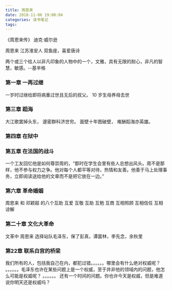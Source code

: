 ```yaml
---
title: 周恩来 
date: 2018-11-06 19:00:04
categories: 读书笔记
tags:
---
```


《周恩来传》 迪克·威尔逊

周恩来 江苏淮安人 双鱼座，喜爱唐诗

两个或三个给人以非凡印象的人物中的一个，文雅，具有无限的耐心，非凡的智慧，敏感。--基辛格

### 第一章 一再过继
一岁时过继给即将病重过世且无后的叔父。
10 岁生母养母去世


### 第三章 蹈海
大江歌罢掉头东，
邃密群科济世穷。
面壁十年图破壁，
难酬蹈海亦英雄。

### 第四章 在狱中

### 第五章 在法国的战斗


一个工友回忆他是如何尊崇周的，“那时在学生会里有些人总想出风头。周不是那样，他不参与权力之争。他对每个人都平等对待，热情和友善。他善于马上处理事务，立即阅读送给他的文章而不是把它放在一边。”

### 第六章 革命婚姻
周恩来 和 邓颖超 的八个互助
互爱 互敬 互助 互勉 互商 互相照顾 互相信任 互相谅解

### 第二十章 文化大革命

文革中 周恩来 选择站队毛泽东，保了彭真，谭震林，李先念，余秋里

### 第22章 联系白宫的桥梁
我们所有的人，包括我自己在内，都犯过错。。。。。。哪里会有什么绝对权威呢？ 。。。。。。毛泽东也许在某些问题上是一个权威，至于并非他的领域内的问题，他怎么可能是权威呢？ 。。。。。。 还有一个时间的问题。你也许今天是权威，但是难道说你明天还是权威吗？

